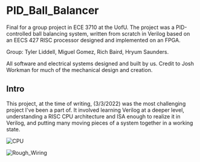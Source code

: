 # PID_Ball_Balancer
Final for a group project in ECE 3710 at the UofU. The project was a PID-controlled ball balancing system, written from scratch in Verilog based on an EECS 427 RISC processor designed and implemented on an FPGA.

Group: Tyler Liddell, Miguel Gomez, Rich Baird, Hryum Saunders.

All software and electrical systems designed and built by us. Credit to Josh Workman for much of the mechanical design and creation.

## Intro

This project, at the time of writing, (3/3/2022) was the most challenging project I've been a part of. It involved learning Verilog at a deeper level, understanding a RISC CPU architecture and ISA enough to realize it in Verilog, and putting many moving pieces of a system together in a working state. 

![CPU](https://user-images.githubusercontent.com/69744715/153647981-636f586a-73ba-451a-a3e8-54008a1c6744.png)

![Rough_Wiring](https://user-images.githubusercontent.com/69744715/158672382-66aebe82-28d8-44b1-9be3-1077c31a7644.jpg)
